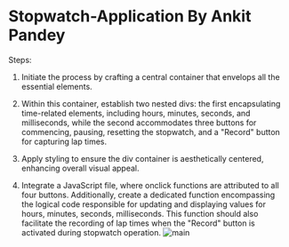 # Stopwatch-Application By Ankit Pandey
Steps:

1. Initiate the process by crafting a central container that envelops all the essential elements.

2. Within this container, establish two nested divs: the first encapsulating time-related elements, including hours, minutes, seconds, and milliseconds, while the second accommodates three buttons for commencing, pausing, resetting the stopwatch, and a "Record" button for capturing lap times.

3. Apply styling to ensure the div container is aesthetically centered, enhancing overall visual appeal.

4. Integrate a JavaScript file, where onclick functions are attributed to all four buttons. Additionally, create a dedicated function encompassing the logical code responsible for updating and displaying values for hours, minutes, seconds, milliseconds. This function should also facilitate the recording of lap times when the "Record" button is activated during stopwatch operation.
![main](https://github.com/pankit01999/Stopwatch-Web-Application/assets/143706134/32365bae-5485-4f64-92f3-47d648daf385)
